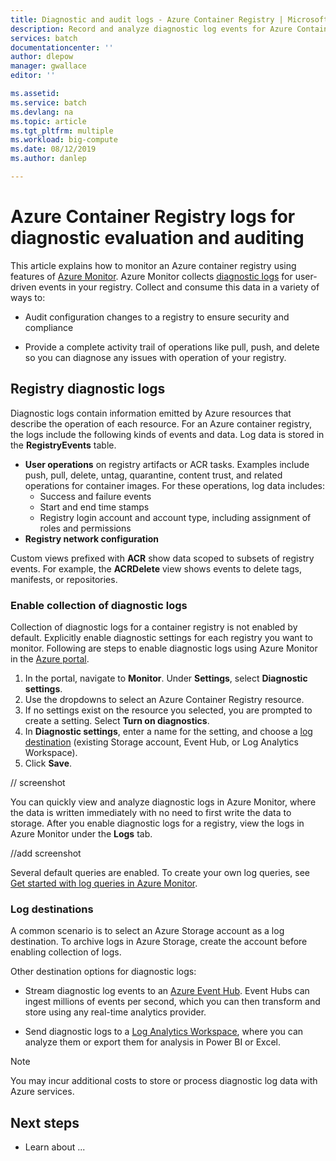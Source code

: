 ```yaml
---
title: Diagnostic and audit logs - Azure Container Registry | Microsoft Docs
description: Record and analyze diagnostic log events for Azure Container Registry such as authentication, image push, and image pull.
services: batch
documentationcenter: ''
author: dlepow
manager: gwallace
editor: ''

ms.assetid: 
ms.service: batch
ms.devlang: na
ms.topic: article
ms.tgt_pltfrm: multiple
ms.workload: big-compute
ms.date: 08/12/2019
ms.author: danlep

---
```

# Azure Container Registry logs for diagnostic evaluation and auditing

This article explains how to monitor an Azure container registry using features of [Azure Monitor](../azure-monitor/overview.md). Azure Monitor collects [diagnostic logs](../azure-monitor/platform/diagnostic-logs-overview.md) for user-driven events in your registry. Collect and consume this data in a variety of ways to:

* Audit configuration changes to a registry to ensure security and compliance 

* Provide a complete activity trail of operations like pull, push, and delete so you can diagnose any issues with operation of your registry. 


## Registry diagnostic logs

Diagnostic logs contain information emitted by Azure resources that describe the operation of each resource. For an Azure container registry, the logs include the following kinds of events and data. Log data is stored in the **RegistryEvents** table.

* **User operations** on registry artifacts or ACR tasks. Examples include push, pull, delete, untag, quarantine, content trust, and related operations for container images. For these operations, log data includes:
  * Success and failure events
  * Start and end time stamps
  * Registry login account and account type, including assignment of roles and permissions
* **Registry network configuration** 

Custom views prefixed with **ACR** show data scoped to subsets of registry events. For example, the **ACRDelete** view shows events to delete tags, manifests, or repositories. 

### Enable collection of diagnostic logs

Collection of diagnostic logs for a container registry is not enabled by default. Explicitly enable diagnostic settings for each registry you want to monitor. Following are steps to enable diagnostic logs using Azure Monitor in the [Azure portal](https://portal.azure.com).

1. In the portal, navigate to **Monitor**. Under **Settings**, select **Diagnostic settings**. 
1. Use the dropdowns to select an Azure Container Registry resource.
1. If no settings exist on the resource you selected, you are prompted to create a setting. Select **Turn on diagnostics**. 
1. In **Diagnostic settings**, enter a name for the setting, and choose a [log destination](#log-destinations) (existing Storage account, Event Hub, or Log Analytics Workspace). 
1. Click **Save**.

// screenshot



You can quickly view and analyze diagnostic logs in Azure Monitor, where the data is written immediately with no need to first write the data to storage. After you enable diagnostic logs for a registry, view the logs in Azure Monitor under the **Logs** tab.

//add screenshot


Several default queries are enabled. To create your own log queries, see [Get started with log queries in Azure Monitor](../azure-monitor/log-query/get-started-queries.md).
 
### Log destinations

A common scenario is to select an Azure Storage account as a log destination. To archive logs in Azure Storage, create the account before enabling collection of logs. 

Other destination options for diagnostic logs:

* Stream diagnostic log events to an [Azure Event Hub](../event-hubs/event-hubs-what-is-event-hubs.md). Event Hubs can ingest millions of events per second, which you can then transform and store using any real-time analytics provider. 

* Send diagnostic logs to a [Log Analytics Workspace](../log-analytics/log-analytics-overview.md), where you can analyze them or export them for analysis in Power BI or Excel.

> [!NOTE]
> You may incur additional costs to store or process diagnostic log data with Azure services. 
>

## Next steps

* Learn about ...
